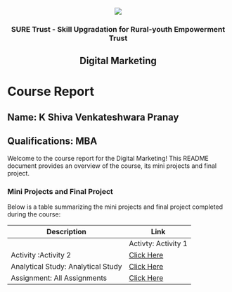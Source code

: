<!-- PROJECT LOGO -->
<br />

<div align="center">
   <img src='https://user-images.githubusercontent.com/73131499/166115643-d3187f47-d38f-41b2-ae42-5ecbbc60de14.png' />


<h3 align="center">SURE Trust - Skill Upgradation for Rural-youth Empowerment Trust</h3>
  <h2> Digital Marketing </h2>
</div>

# Course Report

## Name: K Shiva Venkateshwara Pranay

## Qualifications: MBA

Welcome to the course report for the Digital Marketing! This README document provides an overview of the course, its mini projects and final project.

### Mini Projects and Final Project

Below is a table summarizing the mini projects and final project completed during the course:

| Description                               | Link                                    |
|-------------------------------------------|-----------------------------------------|
| | Activty: Activity 1  | [Click Here](https://github.com/sure-trust/G4_DM/blob/main/Activity/Pranay/activity%201%20-%20pranay%20.jpg)|
|Activity :Activity 2|[Click Here](https://github.com/sure-trust/G4_DM/blob/main/Activity/Pranay/activity%202%20-%20pranay.png)|
| Analytical Study: Analytical Study     | [Click Here](https://github.com/sure-trust/G4_DM/tree/main/Analytical%20Study/Pranay)|
|Assignment: All Assignments|[Click Here](https://github.com/sure-trust/G4_DM/tree/main/Assignment/Pranay)|
